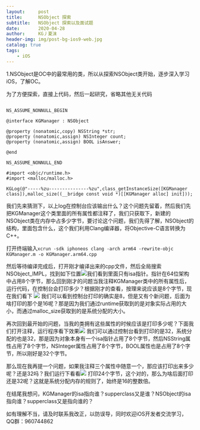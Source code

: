```yaml
---
layout:     post
title:      NSObject 探索
subtitle:   NSObject 探索以及面试题
date:       2020-04-28
author:     KG丿夏沫
header-img: img/post-bg-ios9-web.jpg
catalog: true
tags:
    - iOS
---
```


1.NSObject是OC中的最常用的类，所以从探索NSObject类开始，逐步深入学习iOS，了解OC。

为了方便探索，直接上代码，然后一起研究，省略其他无关代码

``` #import <Foundation/Foundation.h>

NS_ASSUME_NONNULL_BEGIN

@interface KGManager : NSObject

@property (nonatomic,copy) NSString *str;
@property (nonatomic,assign) NSInteger count;
@property (nonatomic,assign) BOOL isAnswer;

@end

NS_ASSUME_NONNULL_END

#import <objc/runtime.h>
#import <malloc/malloc.h>

KGLog(@"-----%zu---------------%zu",class_getInstanceSize([KGManager class]),malloc_size((__bridge const void *)[[KGManager alloc] init]));

```

我们先来猜测下，以上log在控制台应该输出什么？这个问题先留着，然后我们先把KGManager这个类里面的所有属性都注释了，我们只获取下，新建的NSObject类在内存中占多少字节，要讨论这个问题，我们先得了解，NSObject的结构，里面包含什么，这个我们利用Clang编译器，将Objective-C语言转换为C++。

打开终端输入```xcrun -sdk iphoneos clang -arch arm64 -rewrite-objc KGManager.m -o KGManager.arm64.cpp```

然后等待编译完成后，打开刚才编译出来的cpp文件，然后全局搜索NSObject_IMPL，找到如下位置<img src="http://chuantu.xyz/t6/731/1588212474x3703728804.png">我们看到里面只有isa指针。指针在64位架构中占用8个字节，那么回到刚才的问题当我注释KGManager类中的所有属性后，运行代码，在控制台会打印多少？根据刚才的查看，按理来说应该是8个字节，现在我们看下
<img src="http://chuantu.xyz/t6/731/1588212705x3661913030.png">
我们可以看到控制台打印的确实是8，但是又有个新问题，后面为啥打印的那个是16呢？那是因为我们通过runtime获取到的是对象实际占用的大小，而通过malloc_size获取到的是系统分配的大小。

再次回到最开始的问题，当我的类拥有这些属性的时候应该是打印多少呢？下面我们打开注释，运行程序看下效果<img src="http://chuantu.xyz/t6/731/1588212786x3661913030.png">
我们可以通过控制台看到打印的是32，系统分配的也是32，那是因为对象本身有一个isa指针占用了8个字节，然后NSString属性占用了8个字节，NSInteger属性占用了8个字节，BOOL属性也是占用了8个字节，所以刚好是32个字节。

那么现在我再提一个问题，如果我注释三个属性中随意一个，那应该打印出来多少呢？还是32吗？我们运行下看看<img src="http://chuantu.xyz/t6/731/1588212840x3703728804.png">
打印24个字节，这个对的，那么为啥后面打印还是32呢？这就是系统分配内存的规则了，始终是16的整数倍。

在结尾我想问，KGManager的isa指向谁？supperclass又是谁？NSObject的isa指向谁？supperclass又是指向谁的？

如有理解不当，请及时联系我改正，以防误导，同时欢迎iOS开发者交流学习，QQ群：960744862